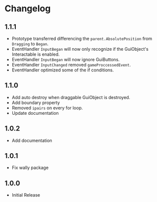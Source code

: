 # Changelog

## 1.1.1

- Prototype transferred differencing the `parent.AbsolutePosition` from `Dragging` to `Began`.
- EventHandler `InputBegan` will now only recognize if the GuiObject's Interactable is enabled.
- EventHandler `InputBegan` will now ignore GuiButtons.
- EventHandler `InputChanged` removed `gameProccessedEvent`.
- EventHandler optimized some of the if conditions.

## 1.1.0

- Add auto destroy when draggable GuiObject is destroyed.
- Add boundary property
- Removed `ipairs` on every for loop.
- Update documentation

## 1.0.2

- Add documentation

## 1.0.1

- Fix wally package

## 1.0.0

- Initial Release
